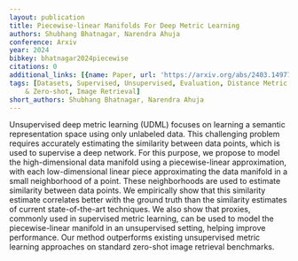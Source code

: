 ```yaml
---
layout: publication
title: Piecewise-linear Manifolds For Deep Metric Learning
authors: Shubhang Bhatnagar, Narendra Ahuja
conference: Arxiv
year: 2024
bibkey: bhatnagar2024piecewise
citations: 0
additional_links: [{name: Paper, url: 'https://arxiv.org/abs/2403.14977'}]
tags: [Datasets, Supervised, Unsupervised, Evaluation, Distance Metric Learning, Few-shot
    & Zero-shot, Image Retrieval]
short_authors: Shubhang Bhatnagar, Narendra Ahuja
---
```

Unsupervised deep metric learning (UDML) focuses on learning a semantic
representation space using only unlabeled data. This challenging problem
requires accurately estimating the similarity between data points, which is
used to supervise a deep network. For this purpose, we propose to model the
high-dimensional data manifold using a piecewise-linear approximation, with
each low-dimensional linear piece approximating the data manifold in a small
neighborhood of a point. These neighborhoods are used to estimate similarity
between data points. We empirically show that this similarity estimate
correlates better with the ground truth than the similarity estimates of
current state-of-the-art techniques. We also show that proxies, commonly used
in supervised metric learning, can be used to model the piecewise-linear
manifold in an unsupervised setting, helping improve performance. Our method
outperforms existing unsupervised metric learning approaches on standard
zero-shot image retrieval benchmarks.